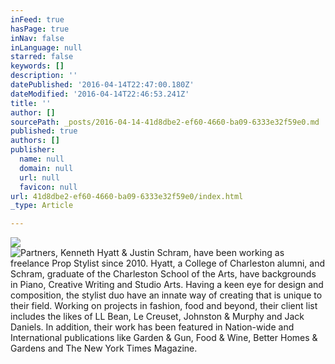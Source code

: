 ```yaml
---
inFeed: true
hasPage: true
inNav: false
inLanguage: null
starred: false
keywords: []
description: ''
datePublished: '2016-04-14T22:47:00.180Z'
dateModified: '2016-04-14T22:46:53.241Z'
title: ''
author: []
sourcePath: _posts/2016-04-14-41d8dbe2-ef60-4660-ba09-6333e32f59e0.md
published: true
authors: []
publisher:
  name: null
  domain: null
  url: null
  favicon: null
url: 41d8dbe2-ef60-4660-ba09-6333e32f59e0/index.html
_type: Article

---
```

![](https://the-grid-user-content.s3-us-west-2.amazonaws.com/2924fe66-ee99-4bb8-ac44-77ec10337137.jpg)
![Partners, Kenneth Hyatt & Justin Schram, have been working as freelance Prop Stylist since 2010. Hyatt, a College of Charleston alumni, and Schram, graduate of the Charleston School of the Arts, have backgrounds in Piano, Creative Writing and Studio Arts. Having a keen eye for design and composition, the stylist duo have an innate way of creating that is unique to their field.  Working on projects in fashion, food and beyond, their client list includes the likes of LL Bean, Le Creuset, Johnston & Murphy and Jack Daniels. In addition, their work has been featured in Nation-wide and International publications like Garden & Gun, Food & Wine, Better Homes & Gardens and The New York Times Magazine.](https://the-grid-user-content.s3-us-west-2.amazonaws.com/7f7fc196-5d1c-49cc-b83a-173b92328324.jpg)